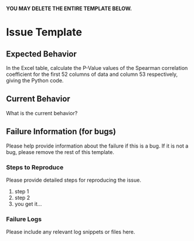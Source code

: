 **YOU MAY DELETE THE ENTIRE TEMPLATE BELOW.**

# Issue Template

## Expected Behavior

In the Excel table, calculate the P-Value values of the Spearman correlation coefficient for the first 52 columns of data and column 53 respectively, giving the Python code.

## Current Behavior

What is the current behavior?

## Failure Information (for bugs)

Please help provide information about the failure if this is a bug. If it is not a bug, please remove the rest of this template.

### Steps to Reproduce

Please provide detailed steps for reproducing the issue.

1. step 1
2. step 2
3. you get it...

### Failure Logs

Please include any relevant log snippets or files here.
